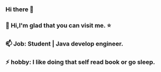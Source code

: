 ### Hi there 👋

<!--
**HopeLight/HopeLight** is a ✨ _special_ ✨ repository because its `README.md` (this file) appears on your GitHub profile.

Here are some ideas to get you started:

- 🔭 I’m currently working on ...
- 🌱 I’m currently learning ...
- 👯 I’m looking to collaborate on ...
- 🤔 I’m looking for help with ...
- 💬 Ask me about ...
- 📫 How to reach me: ...
- 😄 Pronouns: ...
- ⚡ Fun fact: ...
-->
### 🤔 Hi,I'm glad that you can visit me. ⭐
### 📫 Job: Student | Java develop engineer.
### ⚡ hobby: I like doing that self read book or go sleep.
